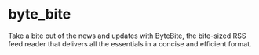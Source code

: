 # byte_bite
Take a bite out of the news and updates with ByteBite, the bite-sized RSS feed reader that delivers all the essentials in a concise and efficient format.
